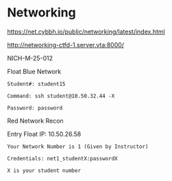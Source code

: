 # Networking
  https://net.cybbh.io/public/networking/latest/index.html
  
  http://networking-ctfd-1.server.vta:8000/
  
  NICH-M-25-012
  
Float
  Blue Network

    Student#: student15

    Command: ssh student@10.50.32.44 -X

    Password: password
Red Network Recon

Entry Float IP: 10.50.26.58

    Your Network Number is 1 (Given by Instructor)

    Credentials: net1_studentX:passwordX

    X is your student number
